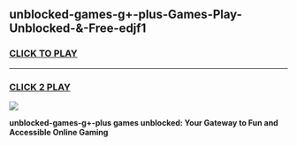
## unblocked-games-g+-plus-Games-Play-Unblocked-&-Free-edjf1
<h3>
<a href="https://premium76.site?title=unblocked-games-g+-plus&ref=24A">CLICK TO PLAY</a></h3>
<hr>

<h3>
<a href="https://premium76.site?title=unblocked-games-g+-plus&ref=24A">CLICK 2 PLAY</a>
  
</h3>

<a href="https://premium76.site?title=unblocked-games-g+-plus&ref=24A"><img src="https://clearcache.store/games.png"></a>


**unblocked-games-g+-plus games unblocked: Your Gateway to Fun and Accessible Online Gaming**
